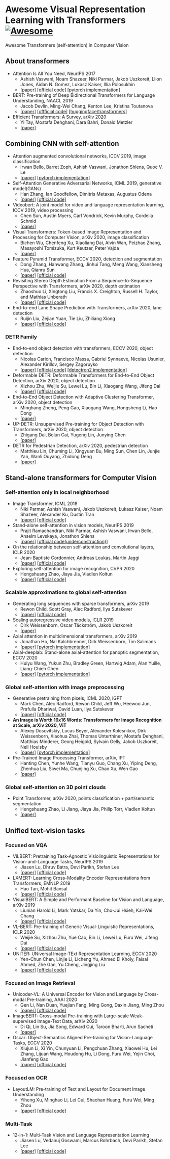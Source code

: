 # Awesome Visual Representation Learning with Transformers [![Awesome](https://awesome.re/badge.svg)](https://awesome.re)

Awesome Transformers (self-attention) in Computer Vision

## About transformers
- Attention Is All You Need, NeurIPS 2017
  - Ashish Vaswani, Noam Shazeer, Niki Parmar, Jakob Uszkoreit, Llion Jones, Aidan N. Gomez, Lukasz Kaiser, Illia Polosukhin
  - [[paper]](https://arxiv.org/abs/1706.03762) [[official code]](https://github.com/tensorflow/tensor2tensor) [[pytorch implementation]](https://github.com/jadore801120/attention-is-all-you-need-pytorch)
- BERT: Pre-training of Deep Bidirectional Transformers for Language Understanding, NAACL 2019
  - Jacob Devlin, Ming-Wei Chang, Kenton Lee, Kristina Toutanova
  - [[paper]](https://arxiv.org/abs/1810.04805) [[offficial code]](https://github.com/google-research/bert) [[huggingface/transformers]](https://github.com/huggingface/transformers)
- Efficient Transformers: A Survey, arXiv 2020
  - Yi Tay, Mostafa Dehghani, Dara Bahri, Donald Metzler
  - [[paper]](https://arxiv.org/abs/2009.06732)

## Combining CNN with self-attention
- Attention augmented convolutional networks, ICCV 2019, image classification
  - Irwan Bello, Barret Zoph, Ashish Vaswani, Jonathon Shlens, Quoc V. Le
  - [[paper]](https://arxiv.org/abs/1904.09925) [[pytorch implementation]](https://github.com/leaderj1001/Attention-Augmented-Conv2d)
- Self-Attention Generative Adversarial Networks, ICML 2019, generative model(GANs)
  - Han Zhang, Ian Goodfellow, Dimitris Metaxas, Augustus Odena
  - [[paper]](https://arxiv.org/abs/1805.08318) [[official code]](https://github.com/heykeetae/Self-Attention-GAN)
- Videobert: A joint model for video and language representation learning, ICCV 2019, video processing
  - Chen Sun, Austin Myers, Carl Vondrick, Kevin Murphy, Cordelia Schmid
  - [[paper]](https://arxiv.org/abs/1904.01766)
- Visual Transformers: Token-based Image Representation and Processing for Computer Vision, arXiv 2020, image classification
  - Bichen Wu, Chenfeng Xu, Xiaoliang Dai, Alvin Wan, Peizhao Zhang, Masayoshi Tomizuka, Kurt Keutzer, Peter Vajda
  - [[paper]](https://arxiv.org/abs/2006.03677)
- Feature Pyramid Transformer, ECCV 2020, detection and segmentation
  - Dong Zhang, Hanwang Zhang, Jinhui Tang, Meng Wang, Xiansheng Hua, Qianru Sun
  - [[paper]](http://arxiv.org/abs/2007.09451) [[official code]](https://github.com/ZHANGDONG-NJUST/FPT)
- Revisiting Stereo Depth Estimation From a Sequence-to-Sequence Perspective with Transformers, arXiv 2020, depth estimation
  - Zhaoshuo Li, Xingtong Liu, Francis X. Creighton, Russell H. Taylor, and Mathias Unberath
  - [[paper]](http://arxiv.org/abs/2011.02910) [[official code]](https://github.com/mli0603/stereo-transformer)
- End-to-end Lane Shape Prediction with Transformers, arXiv 2020, lane detection
  - Ruijin Liu, Zejian Yuan, Tie Liu, Zhiliang Xiong
  - [[paper]](http://arxiv.org/abs/2011.04233) [[official code]](https://github.com/liuruijin17/LSTR)
### DETR Family
- End-to-end object detection with transformers, ECCV 2020, object detection
  - Nicolas Carion, Francisco Massa, Gabriel Synnaeve, Nicolas Usunier, Alexander Kirillov, Sergey Zagoruyko
  - [[paper]](https://arxiv.org/abs/2005.12872) [[official code]](https://github.com/facebookresearch/detr) [[detectron2 implementation]](https://github.com/poodarchu/DETR.detectron2)
- Deformable DETR: Deformable Transformers for End-to-End Object Detection, arXiv 2020, object detection
  - Xizhou Zhu, Weijie Su, Lewei Lu, Bin Li, Xiaogang Wang, Jifeng Dai
  - [[paper]](http://arxiv.org/abs/2010.04159) [[official code]](https://github.com/fundamentalvision/Deformable-DETR)
- End-to-End Object Detection with Adaptive Clustering Transformer, arXiv 2020, object detection
  - Minghang Zheng, Peng Gao, Xiaogang Wang, Hongsheng Li, Hao Dong
  - [[paper]](http://arxiv.org/abs/2011.09315)
- UP-DETR: Unsupervised Pre-training for Object Detection with Transformers, arXiv 2020, object detection
  - Zhigang Dai, Bolun Cai, Yugeng Lin, Junying Chen
  - [[paper]](http://arxiv.org/abs/2011.09094)
- DETR for Pedestrian Detection, arXiv 2020, pedestrian detection
  - Matthieu Lin, Chuming Li, Xingyuan Bu, Ming Sun, Chen Lin, Junjie Yan, Wanli Ouyang, Zhidong Deng
  - [[paper]](http://arxiv.org/abs/2012.06785)

## Stand-alone transformers for Computer Vision
### Self-attention only in local neighborhood
- Image Transformer, ICML 2018
  - Niki Parmar, Ashish Vaswani, Jakob Uszkoreit, Łukasz Kaiser, Noam Shazeer, Alexander Ku, Dustin Tran
  - [[paper]](https://arxiv.org/abs/1802.05751) [[official code]](https://github.com/tensorflow/tensor2tensor)
- Stand-alone self-attention in vision models, NeurIPS 2019
  - Prajit Ramachandran, Niki Parmar, Ashish Vaswani, Irwan Bello, Anselm Levskaya, Jonathon Shlens
  - [[paper]](https://arxiv.org/abs/1906.05909) [[official code(underconstruction)]](https://github.com/google-research/google-research/tree/master/standalone_self_attention_in_vision_models)
- On the relationship between self-attention and convolutional layers, ICLR 2020
  - Jean-Baptiste Cordonnier, Andreas Loukas, Martin Jaggi
  - [[paper]](https://arxiv.org/abs/1911.03584) [[official code]](https://github.com/epfml/attention-cnn)
- Exploring self-attention for image recognition, CVPR 2020
  - Hengshuang Zhao, Jiaya Jia, Vladlen Koltun
  - [[paper]](https://arxiv.org/abs/2004.13621) [[official code]](https://github.com/hszhao/SAN)
### Scalable approximations to global self-attention
- Generating long sequences with sparse transformers, arXiv 2019
  - Rewon Child, Scott Gray, Alec Radford, Ilya Sutskever
  - [[paper]](https://arxiv.org/abs/1904.10509) [[official code]](https://github.com/openai/sparse_attention)
- Scaling autoregressive video models, ICLR 2019
  - Dirk Weissenborn, Oscar Täckström, Jakob Uszkoreit
  - [[paper]](https://arxiv.org/abs/1906.02634) 
- Axial attention in multidimensional transformers, arXiv 2019
  - Jonathan Ho, Nal Kalchbrenner, Dirk Weissenborn, Tim Salimans
  - [[paper]](https://arxiv.org/abs/1912.12180) [[pytorch implementation]](https://github.com/lucidrains/axial-attention)
- Axial-deeplab: Stand-alone axial-attention for panoptic segmentation, ECCV 2020
  - Huiyu Wang, Yukun Zhu, Bradley Green, Hartwig Adam, Alan Yuille, Liang-Chieh Chen
  - [[paper]](https://arxiv.org/abs/2003.07853) [[pytorch implementation]](https://github.com/csrhddlam/axial-deeplab)
### Global self-attention with image preprocessing
- Generative pretraining from pixels, ICML 2020, iGPT
  - Mark Chen, Alec Radford, Rewon Child, Jeff Wu, Heewoo Jun, Prafulla Dhariwal, David Luan, Ilya Sutskever
  - [[paper]](https://cdn.openai.com/papers/Generative_Pretraining_from_Pixels_V2.pdf) [[official code]](https://github.com/openai/image-gpt)
- **An Image is Worth 16x16 Words: Transformers for Image Recognition at Scale, arXiv 2020, ViT**
  - Alexey Dosovitskiy, Lucas Beyer, Alexander Kolesnikov, Dirk Weissenborn, Xiaohua Zhai, Thomas Unterthiner, Mostafa Dehghani, Matthias Minderer, Georg Heigold, Sylvain Gelly, Jakob Uszkoreit, Neil Houlsby
  - [[paper]](https://arxiv.org/abs/2010.11929) [[pytorch implementation]](https://github.com/lucidrains/vit-pytorch)
- Pre-Trained Image Processing Transformer, arXiv, IPT
  - Hanting Chen, Yunhe Wang, Tianyu Guo, Chang Xu, Yiping Deng, Zhenhua Liu, Siwei Ma, Chunjing Xu, Chao Xu, Wen Gao
  - [[paper]](http://arxiv.org/abs/2012.00364)
### Global self-attention on 3D point clouds
- Point Transformer, arXiv 2020, points classification + part/semantic segmentation
  - Hengshuang Zhao, Li Jiang, Jiaya Jia, Philip Torr, Vladlen Koltun
  - [[paper]](http://arxiv.org/abs/2011.00931)

## Unified text-vision tasks
### Focused on VQA
- ViLBERT: Pretraining Task-Agnostic Visiolinguistic Representations for Vision-and-Language Tasks, NeurIPS 2019
  - Jiasen Lu, Dhruv Batra, Devi Parikh, Stefan Lee
  - [[paper]](https://arxiv.org/abs/1908.02265) [[official code]](https://github.com/facebookresearch/vilbert-multi-task)
- LXMERT: Learning Cross-Modality Encoder Representations from Transformers, EMNLP 2019
  - Hao Tan, Mohit Bansal
  - [[paper]](https://arxiv.org/abs/1908.07490) [[official code]](https://github.com/airsplay/lxmert)
- VisualBERT: A Simple and Performant Baseline for Vision and Language, arXiv 2019
  - Liunian Harold Li, Mark Yatskar, Da Yin, Cho-Jui Hsieh, Kai-Wei Chang
  - [[paper]](https://arxiv.org/abs/1908.03557) [[official code]](https://github.com/uclanlp/visualbert)
- VL-BERT: Pre-training of Generic Visual-Linguistic Representations, ICLR 2020
  - Weijie Su, Xizhou Zhu, Yue Cao, Bin Li, Lewei Lu, Furu Wei, Jifeng Dai
  - [[paper]](https://arxiv.org/abs/1908.08530) [[official code]](https://github.com/jackroos/VL-BERT)
- UNITER: UNiversal Image-TExt Representation Learning, ECCV 2020
  - Yen-Chun Chen, Linjie Li, Licheng Yu, Ahmed El Kholy, Faisal Ahmed, Zhe Gan, Yu Cheng, Jingjing Liu
  - [[paper]](https://arxiv.org/abs/1909.11740) [[official code]](https://github.com/ChenRocks/UNITER)

### Focused on Image Retrieval
- Unicoder-VL: A Universal Encoder for Vision and Language by Cross-modal Pre-training, AAAI 2020
  - Gen Li, Nan Duan, Yuejian Fang, Ming Gong, Daxin Jiang, Ming Zhou
  - [[paper]](https://arxiv.org/abs/1908.06066) [[official code]](https://github.com/microsoft/Unicoder)
- ImageBERT: Cross-modal Pre-training with Large-scale Weak-supervised Image-Text Data, arXiv 2020
  - Di Qi, Lin Su, Jia Song, Edward Cui, Taroon Bharti, Arun Sacheti
  - [[paper]](https://arxiv.org/abs/2001.07966)
- Oscar: Object-Semantics Aligned Pre-training for Vision-Language Tasks, ECCV 2020
  - Xiujun Li, Xi Yin, Chunyuan Li, Pengchuan Zhang, Xiaowei Hu, Lei Zhang, Lijuan Wang, Houdong Hu, Li Dong, Furu Wei, Yejin Choi, Jianfeng Gao
  - [[paper]](https://arxiv.org/abs/2004.06165) [[official code]](https://github.com/microsoft/Oscar)
### Focused on OCR
- LayoutLM: Pre-training of Text and Layout for Document Image Understanding
  - Yiheng Xu, Minghao Li, Lei Cui, Shaohan Huang, Furu Wei, Ming Zhou
  - [[paper]](https://arxiv.org/abs/1912.13318) [[official code]](https://github.com/microsoft/unilm/tree/master/layoutlm)

### Multi-Task
- 12-in-1: Multi-Task Vision and Language Representation Learning
  - Jiasen Lu, Vedanuj Goswami, Marcus Rohrbach, Devi Parikh, Stefan Lee
  - [[paper]](https://arxiv.org/abs/1912.02315) [[official code]](https://github.com/facebookresearch/vilbert-multi-task)
